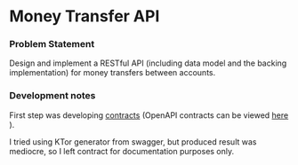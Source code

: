 # Money Transfer API

### Problem Statement
Design and implement a RESTful API (including data model and the backing implementation)
for money transfers between accounts.

### Development notes

First step was developing [contracts](./src/main/resources/contracts.yaml) (OpenAPI contracts can be viewed [here](https://editor.swagger.io) ). 

I tried using KTor generator from swagger, but produced result was mediocre, so I left contract for documentation purposes only.  
